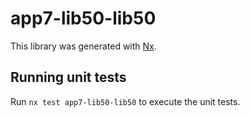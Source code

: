 # app7-lib50-lib50

This library was generated with [Nx](https://nx.dev).

## Running unit tests

Run `nx test app7-lib50-lib50` to execute the unit tests.

